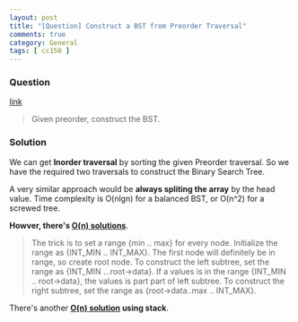```yaml
---
layout: post
title: "[Question] Construct a BST from Preorder Traversal"
comments: true
category: General
tags: [ cc150 ]
---
```


### Question 

[link](http://www.geeksforgeeks.org/g-fact-17/)

> Given preorder, construct the BST. 

### Solution

We can get __Inorder traversal__ by sorting the given Preorder traversal. So we have the required two traversals to construct the Binary Search Tree. 

A very similar approach would be __always spliting the array__ by the head value. Time complexity is O(nlgn) for a balanced BST, or O(n^2) for a screwed tree. 

__Howver, there's [O(n) solutions](http://www.geeksforgeeks.org/construct-bst-from-given-preorder-traversa/)__. 

> The trick is to set a range {min .. max} for every node. Initialize the range as {INT_MIN .. INT_MAX}. The first node will definitely be in range, so create root node. To construct the left subtree, set the range as {INT_MIN …root->data}. If a values is in the range {INT_MIN .. root->data}, the values is part part of left subtree. To construct the right subtree, set the range as {root->data..max .. INT_MAX}.

There's another __[O(n) solution](http://www.geeksforgeeks.org/construct-bst-from-given-preorder-traversal-set-2/) using stack__. 
